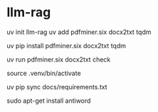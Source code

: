 # llm-rag

uv init llm-rag
uv add pdfminer.six docx2txt tqdm

uv pip install pdfminer.six docx2txt tqdm

uv run pdfminer.six docx2txt check

source .venv/bin/activate

uv pip sync docs/requirements.txt

sudo apt-get install antiword